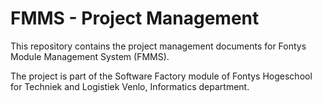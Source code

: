 # FMMS - Project Management

This repository contains the project management documents for Fontys Module Management System (FMMS).

The project is part of the Software Factory module of Fontys Hogeschool for Techniek and Logistiek Venlo, Informatics department.
